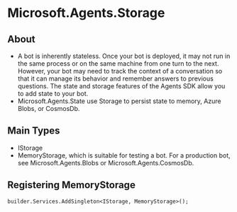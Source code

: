 # Microsoft.Agents.Storage

## About

* A bot is inherently stateless. Once your bot is deployed, it may not run in the same process or on the same machine from one turn to the next. However, your bot may need to track the context of a conversation so that it can manage its behavior and remember answers to previous questions. The state and storage features of the Agents SDK allow you to add state to your bot.
* Microsoft.Agents.State use Storage to persist state to memory, Azure Blobs, or CosmosDb.

## Main Types

- IStorage
- MemoryStorage, which is suitable for testing a bot.  For a production bot, see Microsoft.Agents.Blobs or Microsoft.Agents.CosmosDb.

## Registering MemoryStorage

```
builder.Services.AddSingleton<IStorage, MemoryStorage>();
```
